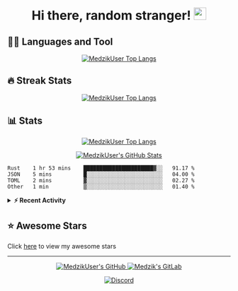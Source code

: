 <h1 align="center">
  Hi there, random stranger!
  <img src="https://cdn.medzik.xyz/Zw2ELB8.gif" width="28">
</h1>

## 👨‍💻 Languages and Tool

<p align="center">
  <a href="https://github.com/anuraghazra/github-readme-stats">
    <img alt="MedzikUser Top Langs" src="https://github-readme-stats.vercel.app/api/top-langs/?username=MedzikUser&theme=radical&count_private=true&layout=compact" />
  </a>
</p>

## 🔥 Streak Stats

<p align="center">
  <a href="https://git.io/streak-stats">
    <img alt="MedzikUser Top Langs" src="https://github-readme-streak-stats.herokuapp.com/?user=MedzikUser&theme=dracula" />
  </a>
</p>

## 📊 Stats

<p align="center">
  <a href="https://git.io/JEwT2">
    <img alt="MedzikUser Top Langs" src="https://activity-graph.herokuapp.com/graph?username=MedzikUser&bg_color=1F222E&color=F8D866&line=F85D7F&point=FFFFFF&hide_border=true" />
  </a>
</p>

<p align="center">
  <a href="https://git.io/JJmN9">
    <img alt="MedzikUser's GitHub Stats" src="https://github-readme-stats.vercel.app/api?username=MedzikUser&show_icons=true&theme=radical&line_height=27&include_all_commits=true&count_private=true" />
  </a>
</p>

<p align="center">
  <!--START_SECTION:waka-->

```text
Rust    1 hr 53 mins    ██████████████████████▓░░   91.17 %
JSON    5 mins          █░░░░░░░░░░░░░░░░░░░░░░░░   04.00 %
TOML    2 mins          ▓░░░░░░░░░░░░░░░░░░░░░░░░   02.27 %
Other   1 min           ▒░░░░░░░░░░░░░░░░░░░░░░░░   01.40 %
```

<!--END_SECTION:waka-->
</p>

<details>
<summary><b>⚡ Recent Activity</b></summary>

<!--START_SECTION:activity-->
1. 🎉 Merged PR [#17](https://github.com/MedzikUser/portfolio/pull/17) in [MedzikUser/portfolio](https://github.com/MedzikUser/portfolio)
2. ❗️ Opened issue [#1963](https://github.com/launchbadge/sqlx/issues/1963) in [launchbadge/sqlx](https://github.com/launchbadge/sqlx)
3. 💪 Opened PR [#1156](https://github.com/tokio-rs/axum/pull/1156) in [tokio-rs/axum](https://github.com/tokio-rs/axum)
4. 🗣 Commented on [#154716](https://github.com/microsoft/vscode/issues/154716) in [microsoft/vscode](https://github.com/microsoft/vscode)
5. ❗️ Opened issue [#154716](https://github.com/microsoft/vscode/issues/154716) in [microsoft/vscode](https://github.com/microsoft/vscode)
<!--END_SECTION:activity-->

</details>

## ⭐ Awesome Stars
Click [here](AWESOME-STARS.md) to view my awesome stars

---

<p align="center">
  <a href="https://github.com/MedzikUser">
    <img alt="MedzikUser's GitHub" src="https://img.shields.io/badge/GitHub-100000?style=for-the-badge&logo=github&logoColor=white" />
  </a>
  <a href="https://gitlab.com/Medzik">
    <img alt="Medzik's GitLab" src="https://img.shields.io/badge/GitLab-330F63?style=for-the-badge&logo=gitlab&logoColor=white" />
  </a>
</p>


<p align="center">
  <a href="https://discord.com/users/695958092130680923">
    <img alt="Discord" src="https://lanyard.cnrad.dev/api/695958092130680923?animated=true" />
  </a>
</p>
